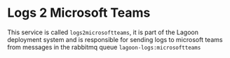 # Logs 2 Microsoft Teams

This service is called `logs2microsoftteams`, it is part of the Lagoon deployment system and is responsible for sending logs to microsoft teams from messages in the rabbitmq queue `lagoon-logs:microsoftteams`